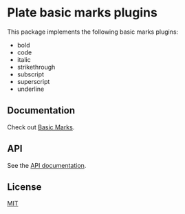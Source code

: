 # Plate basic marks plugins

This package implements the following basic marks plugins:  
- bold
- code
- italic
- strikethrough
- subscript
- superscript
- underline

## Documentation

Check out
[Basic Marks](https://platejs.org/docs/basic-marks).

## API

See the [API documentation](https://plate-api.udecode.io/globals.html). 

## License

[MIT](../../../LICENSE)
